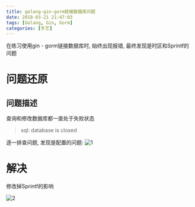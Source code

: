 ```yaml
---
title: golang-gin-gorm链接数据库问题
date: 2018-03-21 21:47:03
tags: [Golang, Gin, Gorm]
categories: [手艺]
---
```


在练习使用gin - gorm链接数据库时, 始终出现报错, 最终发现是时区和Sprintf的问题

<!--more-->

# 问题还原
## 问题描述
查询和修改数据库都一直处于失败状态

> sql: database is closed

逐一排查问题, 发现是配置的问题:
![1](https://i.loli.net/2019/06/16/5d0614f22ef1b44094.png "1")

# 解决
修改掉Sprintf的影响

![2](https://i.loli.net/2019/06/16/5d0614f1855a453126.png "2")

